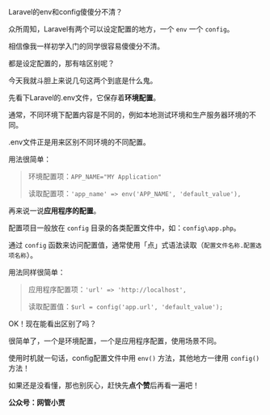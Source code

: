 Laravel的env和config傻傻分不清？



众所周知，Laravel有两个可以设定配置的地方，一个 `env` 一个 `config`。

相信像我一样初学入门的同学很容易傻傻分不清。

都是设定配置的，那有啥区别呢？

今天我就斗胆上来说几句这两个到底是什么鬼。



先看下Laravel的.env文件，它保存着**环境配置**。

通常，不同环境下配置内容是不同的，例如本地测试环境和生产服务器环境的不同。

.env文件正是用来区别不同环境的不同配置。

用法很简单：

> 环境配置项：`APP_NAME="MY Application"`
>
> 读取配置项：`'app_name' => env('APP_NAME', 'default_value'),`



再来说一说**应用程序的配置**。

配置项目一般放在 `config` 目录的各类配置文件中，如：`config\app.php`。

通过 `config` 函数来访问配置值，通常使用「点」式语法读取（`配置文件名称.配置选项名称`）。

用法同样很简单：

> 应用程序配置项：`'url' => 'http://localhost',`
>
> 读取配置值：`$url = config('app.url', 'default_value');`



OK！现在能看出区别了吗？

很简单了，一个是环境配置，一个是应用程序配置，使用场景不同。

使用时机就一句话，config配置文件中用 `env()` 方法，其他地方一律用 `config()` 方法！

如果还是没看懂，那也别灰心，赶快先**点个赞**后再看一遍吧！



**公众号：网管小贾**